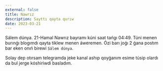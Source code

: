 ```yaml
---
external: false
title: Nawrız
description: Sayttı qayta qurıw
date: 2023-03-21
---
```


Sálem dúnya. 21-Hamal Nawrız bayramı kúni saat tańgı 04:49. Túni menen burınǵı blogımdı qayta tiklew menen áweremen. Ózi barı joǵı 2 ǵana postım bar eken onıń birewi `Sálem dúnya`.

Solay dep otırsam telegramda jeke kanal ashıp qoyǵanım esime túsip olardı da bul jerge kóshiriwdi basladım.
